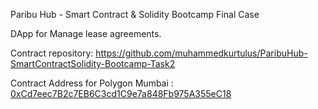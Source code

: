 Paribu Hub - Smart Contract & Solidity Bootcamp Final Case

DApp for Manage lease agreements.

Contract repository: https://github.com/muhammedkurtulus/ParibuHub-SmartContractSolidity-Bootcamp-Task2

Contract Address for Polygon Mumbai : [0xCd7eec7B2c7EB6C3cd1C9e7a848Fb975A355eC18](https://mumbai.polygonscan.com/address/0xCd7eec7B2c7EB6C3cd1C9e7a848Fb975A355eC18#code)
